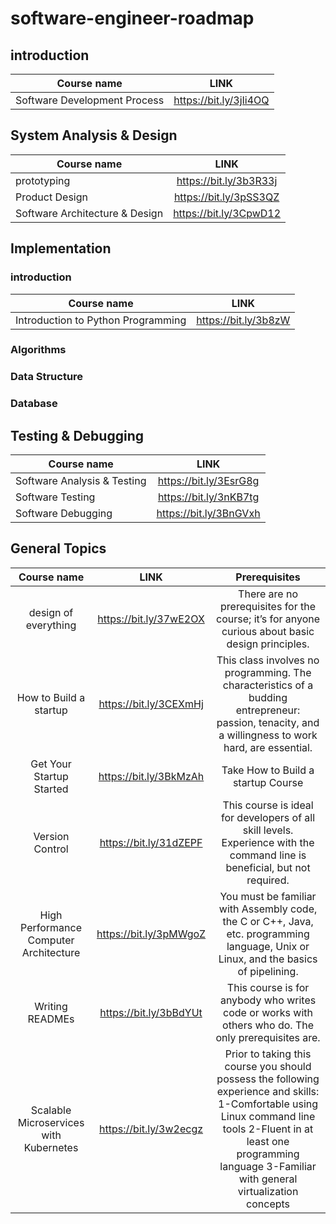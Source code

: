 # software-engineer-roadmap

## introduction
| Course name | LINK |
|----------|:-------------:|
| Software Development Process |    https://bit.ly/3jIi4OQ  |

## System Analysis & Design
| Course name | LINK |
|----------|:-------------:|
| prototyping |    https://bit.ly/3b3R33j  |
| Product Design |    https://bit.ly/3pSS3QZ  |
|Software Architecture & Design  |   https://bit.ly/3CpwD12  |


## Implementation

### introduction
| Course name | LINK |
|----------|:-------------:|
| Introduction to Python Programming	 | https://bit.ly/3b8zW  

### Algorithms

### Data Structure

### Database


## Testing & Debugging
| Course name | LINK |
|----------|:-------------:|
| Software Analysis & Testing |    https://bit.ly/3EsrG8g  |
| Software Testing |    https://bit.ly/3nKB7tg  |
|Software Debugging  |   https://bit.ly/3BnGVxh  |


## General Topics
| Course name | LINK | Prerequisites
|:----------------:|:-------------:|:-------------------:|
| design of everything |  https://bit.ly/37wE2OX | There are no prerequisites for the course; it’s for anyone curious about basic design principles.
| How to Build a startup |  https://bit.ly/3CEXmHj | This class involves no programming. The characteristics of a budding entrepreneur: passion, tenacity, and a willingness to work hard, are essential.
| Get Your Startup Started | https://bit.ly/3BkMzAh | Take How to Build a startup Course
| Version Control |  https://bit.ly/31dZEPF | This course is ideal for developers of all skill levels. Experience with the command line is beneficial, but not required.
| High Performance Computer Architecture |  https://bit.ly/3pMWgoZ | You must be familiar with Assembly code, the C or C++, Java, etc. programming language, Unix or Linux, and the basics of pipelining.
| Writing READMEs |  https://bit.ly/3bBdYUt | This course is for anybody who writes code or works with others who do. The only prerequisites are.
| Scalable Microservices with Kubernetes |  https://bit.ly/3w2ecgz | Prior to taking this course you should possess the following experience and skills: 1-Comfortable using Linux command line tools 2-Fluent in at least one programming language 3-Familiar with general virtualization concepts



